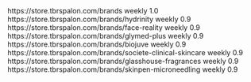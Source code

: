 <?xml version="1.0" encoding="UTF-8"?>
<urlset xmlns="http://www.sitemaps.org/schemas/sitemap/0.9">
  <!-- Main Brands Page -->
  <url>
    <loc>https://store.tbrspalon.com/brands</loc>
    <changefreq>weekly</changefreq>
    <priority>1.0</priority>
  </url>

  <!-- Brand Sub-Pages -->
  <url>
    <loc>https://store.tbrspalon.com/brands/hydrinity</loc>
    <changefreq>weekly</changefreq>
    <priority>0.9</priority>
  </url>
  <url>
    <loc>https://store.tbrspalon.com/brands/face-reality</loc>
    <changefreq>weekly</changefreq>
    <priority>0.9</priority>
  </url>
  <url>
    <loc>https://store.tbrspalon.com/brands/glymed-plus</loc>
    <changefreq>weekly</changefreq>
    <priority>0.9</priority>
  </url>
  <url>
    <loc>https://store.tbrspalon.com/brands/biojuve</loc>
    <changefreq>weekly</changefreq>
    <priority>0.9</priority>
  </url>
  <url>
    <loc>https://store.tbrspalon.com/brands/societe-clinical-skincare</loc>
    <changefreq>weekly</changefreq>
    <priority>0.9</priority>
  </url>
  <url>
    <loc>https://store.tbrspalon.com/brands/glasshouse-fragrances</loc>
    <changefreq>weekly</changefreq>
    <priority>0.9</priority>
  </url>
  <url>
    <loc>https://store.tbrspalon.com/brands/skinpen-microneedling</loc>
    <changefreq>weekly</changefreq>
    <priority>0.9</priority>
  </url>
</urlset>
